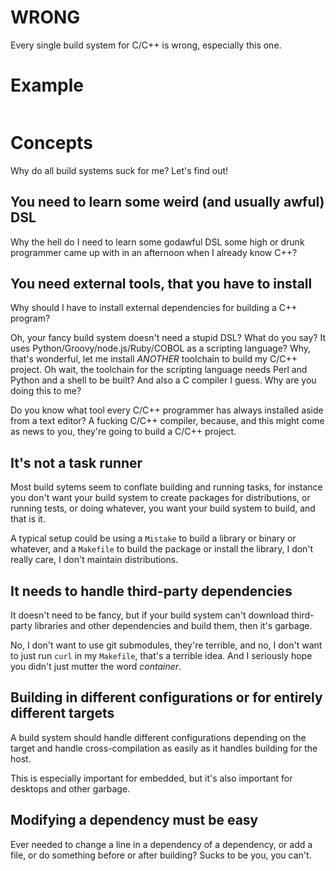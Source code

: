 WRONG
=====
Every single build system for C/C++ is wrong, especially this one.

Example
=======
```cpp

```

Concepts
========
Why do all build systems suck for me? Let's find out!

You need to learn some weird (and usually awful) DSL
----------------------------------------------------
Why the hell do I need to learn some godawful DSL some high or drunk programmer
came up with in an afternoon when I already know C++?

You need external tools, that you have to install
-------------------------------------------------
Why should I have to install external dependencies for building a C++ program?

Oh, your fancy build system doesn't need a stupid DSL? What do you say? It uses
Python/Groovy/node.js/Ruby/COBOL as a scripting language? Why, that's
wonderful, let me install _ANOTHER_ toolchain to build my C/C++ project. Oh
wait, the toolchain for the scripting language needs Perl and Python and a
shell to be built? And also a C compiler I guess. Why are you doing this to me?

Do you know what tool every C/C++ programmer has always installed aside from a
text editor? A fucking C/C++ compiler, because, and this might come as news to
you, they're going to build a C/C++ project.

It's not a task runner
----------------------
Most build sytems seem to conflate building and running tasks, for instance you
don't want your build system to create packages for distributions, or running
tests, or doing whatever, you want your build system to build, and that is it.

A typical setup could be using a `Mistake` to build a library or binary or
whatever, and a `Makefile` to build the package or install the library, I don't
really care, I don't maintain distributions.

It needs to handle third-party dependencies
-------------------------------------------
It doesn't need to be fancy, but if your build system can't download
third-party libraries and other dependencies and build them, then it's garbage.

No, I don't want to use git submodules, they're terrible, and no, I don't want
to just run `curl` in my `Makefile`, that's a terrible idea. And I seriously
hope you didn't just mutter the word _container_.

Building in different configurations or for entirely different targets
----------------------------------------------------------------------
A build system should handle different configurations depending on the target
and handle cross-compilation as easily as it handles building for the host.

This is especially important for embedded, but it's also important for desktops
and other garbage.

Modifying a dependency must be easy
-----------------------------------
Ever needed to change a line in a dependency of a dependency, or add a file, or
do something before or after building?  Sucks to be you, you can't.
